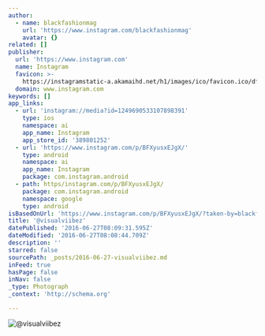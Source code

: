 ```yaml
---
author:
  - name: blackfashionmag
    url: 'https://www.instagram.com/blackfashionmag'
    avatar: {}
related: []
publisher:
  url: 'https://www.instagram.com'
  name: Instagram
  favicon: >-
    https://instagramstatic-a.akamaihd.net/h1/images/ico/favicon.ico/dfa85bb1fd63.ico
  domain: www.instagram.com
keywords: []
app_links:
  - url: 'instagram://media?id=1249690533107898391'
    type: ios
    namespace: ai
    app_name: Instagram
    app_store_id: '389801252'
  - url: 'https://www.instagram.com/p/BFXyusxEJgX/'
    type: android
    namespace: ai
    app_name: Instagram
    package: com.instagram.android
  - path: https/instagram.com/p/BFXyusxEJgX/
    package: com.instagram.android
    namespace: google
    type: android
isBasedOnUrl: 'https://www.instagram.com/p/BFXyusxEJgX/?taken-by=blackfashionmag'
title: '@visualviibez'
datePublished: '2016-06-27T08:09:31.595Z'
dateModified: '2016-06-27T08:08:44.709Z'
description: ''
starred: false
sourcePath: _posts/2016-06-27-visualviibez.md
inFeed: true
hasPage: false
inNav: false
_type: Photograph
_context: 'http://schema.org'

---
```

![@visualviibez](https://scontent.cdninstagram.com/t51.2885-15/s640x640/sh0.08/e35/13108558_1771718413061343_1849262069_n.jpg?ig_cache_key=MTI0OTY5MDUzMzEwNzg5ODM5MQ%3D%3D.2)